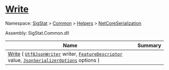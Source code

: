 # [Write](./NetCoreFeatureDescriptorConverter-100664070.md)

Namespace: [SigStat]() > [Common](./../../../README.md) > [Helpers](./../../README.md) > [NetCoreSerialization](./../README.md)

Assembly: SigStat.Common.dll

| Name | Summary  |
| ------| -----------:|
| [Write](./NetCoreFeatureDescriptorConverter-100664070.md) ( [`Utf8JsonWriter`](https://docs.microsoft.com/en-us/dotnet/api/System.Text.Json.Utf8JsonWriter) writer, [`FeatureDescriptor`](./../../../FeatureDescriptor.md) value, [`JsonSerializerOptions`](https://docs.microsoft.com/en-us/dotnet/api/System.Text.Json.JsonSerializerOptions) options ) | 
